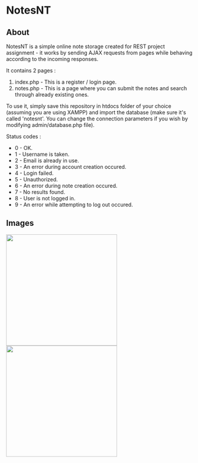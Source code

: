 # NotesNT

## About
NotesNT is a simple online note storage created for REST project assignment - it works by sending AJAX requests from pages while behaving according to the incoming responses.

It contains 2 pages :
1. index.php - This is a register / login page.
2. notes.php - This is a page where you can submit the notes and search through already existing ones.

To use it, simply save this repository in htdocs folder of your choice (assuming you are using XAMPP) and import the database (make sure it's called 'notesnt'. You can change the connection parameters if you wish by modifying admin/database.php file).

Status codes : 
+ 0 - OK.
+ 1 - Username is taken.
+ 2 - Email is already in use.
+ 3 - An error during account creation occured.
+ 4 - Login failed.
+ 5 - Unauthorized.
+ 6 - An error during note creation occured.
+ 7 - No results found.
+ 8 - User is not logged in.
+ 9 - An error while attempting to log out occured.

## Images
<img src="https://dzonint.github.io/img/portfolio/notesnt_1.png" width="300"></img>
<img src="https://dzonint.github.io/img/portfolio/notesnt_2.png" width="300"></img>
